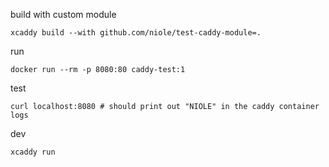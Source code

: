 build with custom module
```
xcaddy build --with github.com/niole/test-caddy-module=.
```

run
```
docker run --rm -p 8080:80 caddy-test:1
```

test
```
curl localhost:8080 # should print out "NIOLE" in the caddy container logs
```

dev
```
xcaddy run
```
